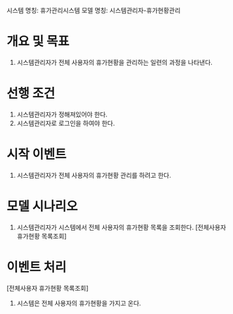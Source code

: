 시스템 명칭: 휴가관리시스템
모델 명칭: 시스템관리자-휴가현황관리

# 개요 및 목표
1. 시스템관리자가 전체 사용자의 휴가현황을 관리하는 일련의 과정을 나타낸다.

# 선행 조건
1. 시스템관리자가 정해져있어야 한다.
2. 시스템관리자로 로그인을 하여야 한다.

# 시작 이벤트
1. 시스템관리자가 전체 사용자의 휴가현황 관리를 하려고 한다.

# 모델 시나리오
1. 시스템관리자가 시스템에서 전체 사용자의 휴가현황 목록을 조회한다. [전체사용자 휴가현황 목록조회]

# 이벤트 처리
[전체사용자 휴가현황 목록조회]
1. 시스템은 전체 사용자의 휴가현황을 가지고 온다.